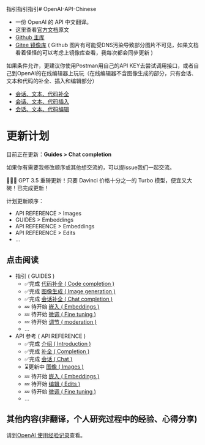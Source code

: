 指引指引指引# OpenAI-API-Chinese

- 一份 OpenAI 的 API 中文翻译。
- 这里查看[官方文档](https://platform.openai.com/docs/introduction)原文
- [Github 主库](https://github.com/xiexin12138/OpenAI-API-Chinese)
- [Gitee 镜像库](https://gitee.com/xiexin344/OpenAI-API-Chinese) ( Github 图片有可能受DNS污染导致部分图片不可见，如果文档看着怪怪的可以考虑上镜像库查看，我每次都会同步更新 )

如果条件允许，更建议你使用Postman用自己的API KEY去尝试调用接口，或者自己到OpenAI的在线编辑器上玩玩（在线编辑器不含图像生成的部分，只有会话、文本和代码的补全、插入和编辑部分）
- [会话、文本、代码补全](https://platform.openai.com/playground?lang=curl&mode=complete&model=text-davinci-003)
- [会话、文本、代码插入](https://platform.openai.com/playground?lang=curl&mode=insert&model=text-davinci-003)
- [会话、文本、代码编辑](https://platform.openai.com/playground?lang=curl&mode=edit)


# 更新计划
目前正在更新：**Guides > Chat completion**

如果你有需要我修改顺序或其他想交流的，可以提issue我们一起交流。

🎉🎉🎉 GPT 3.5 重磅更新！只要 Davinci 价格十分之一的 Turbo 模型，便宜又大碗！已完成更新！

计划更新顺序：

- API REFERENCE > Images
- GUIDES > Embeddings
- API REFERENCE > Embeddings
- API REFERENCE > Edits
- ...

## 点击阅读
- 指引 ( GUIDES )
  - ✅完成 [代码补全 ( Code completion )](</指引/代码补全(Code completion).md>)
  - ✅完成 [图像生成 ( Image generation )](</指引/图像生成(Image generation).md>)
  - ✅完成 [会话补全 ( Chat completion )](</指引/会话补全(Chat completion).md>)
  - 💤 待开始 [嵌入 ( Embeddings )](</指引/嵌入(Embeddings).md>)
  - 💤 待开始 [微调 ( Fine tuning )](</指引/微调(Fine tuning).md>)
  - 💤 待开始  [调节 ( moderation )](</指引/调节(moderation).md>)
  - ...
- API 参考 ( API REFERENCE )
  - ✅完成 [介绍 ( Introduction )](</API参考/介绍(Introduction).md>)
  - ✅完成 [补全 ( Completion )](</API参考/补全(Completion).md>)
  - ✅完成 [会话 ( Chat )](</API参考/会话(Chat).md>)
  - ⌛️更新中 [图像 ( Images )](</API参考/图像(Images).md>)
  - 💤 待开始 [嵌入 ( Embeddings )](</API参考/嵌入(Embeddings).md>)
  - 💤 待开始 [编辑 ( Edits )](</API参考/编辑(Edits).md>)
  - 💤 待开始 [微调 ( Fine tuning )](</API参考/微调(Fine-tunes).md>)
  - ...

## 其他内容(非翻译，个人研究过程中的经验、心得分享)
请到[OpenAI 使用经验记录](https://github.com/xiexin12138/OpenAI-use-summary)查看。
